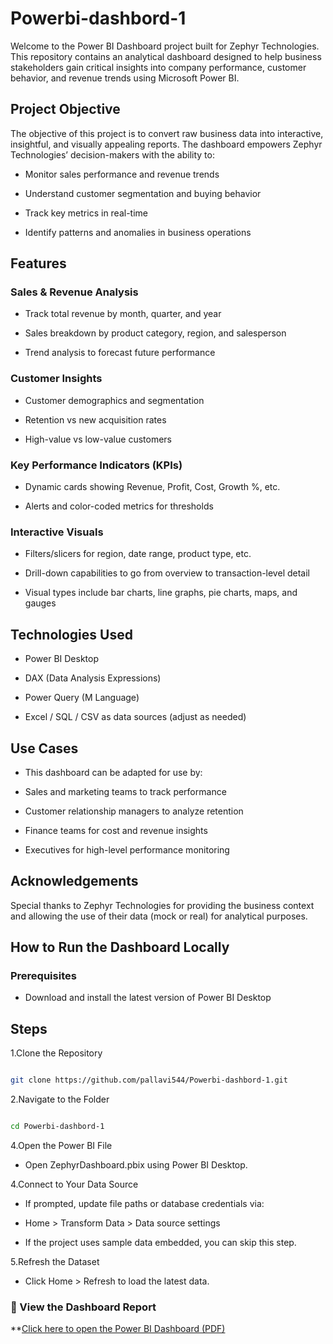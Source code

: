 # Powerbi-dashbord-1
Welcome to the Power BI Dashboard project built for Zephyr Technologies. This repository contains an analytical dashboard designed to help business stakeholders gain critical insights into company performance, customer behavior, and revenue trends using Microsoft Power BI.

## Project Objective
The objective of this project is to convert raw business data into interactive, insightful, and visually appealing reports. The dashboard empowers Zephyr Technologies’ decision-makers with the ability to:

* Monitor sales performance and revenue trends

* Understand customer segmentation and buying behavior

* Track key metrics in real-time

* Identify patterns and anomalies in business operations

## Features

### Sales & Revenue Analysis
* Track total revenue by month, quarter, and year

* Sales breakdown by product category, region, and salesperson

* Trend analysis to forecast future performance

### Customer Insights
* Customer demographics and segmentation

* Retention vs new acquisition rates

* High-value vs low-value customers

### Key Performance Indicators (KPIs)

* Dynamic cards showing Revenue, Profit, Cost, Growth %, etc.

* Alerts and color-coded metrics for thresholds

### Interactive Visuals
* Filters/slicers for region, date range, product type, etc.

* Drill-down capabilities to go from overview to transaction-level detail

* Visual types include bar charts, line graphs, pie charts, maps, and gauges

## Technologies Used
* Power BI Desktop

* DAX (Data Analysis Expressions)

* Power Query (M Language)

* Excel / SQL / CSV as data sources (adjust as needed)

## Use Cases
* This dashboard can be adapted for use by:

* Sales and marketing teams to track performance

* Customer relationship managers to analyze retention

* Finance teams for cost and revenue insights

* Executives for high-level performance monitoring

## Acknowledgements
Special thanks to Zephyr Technologies for providing the business context and allowing the use of their data (mock or real) for analytical purposes.

## How to Run the Dashboard Locally
### Prerequisites
* Download and install the latest version of Power BI Desktop

## Steps
1.Clone the Repository

```bash

git clone https://github.com/pallavi544/Powerbi-dashbord-1.git

```

2.Navigate to the Folder

```bash

cd Powerbi-dashbord-1

```

4.Open the Power BI File

* Open ZephyrDashboard.pbix using Power BI Desktop.


4.Connect to Your Data Source

* If prompted, update file paths or database credentials via:

* Home > Transform Data > Data source settings

* If the project uses sample data embedded, you can skip this step.

5.Refresh the Dataset

* Click Home > Refresh to load the latest data.

### 🔗 View the Dashboard Report

 **[Click here to open the Power BI Dashboard (PDF)](https://github.com/pallavi544/Powerbi-dashbord-1/blob/main/Power%20BI%20projects%201.pdf)







